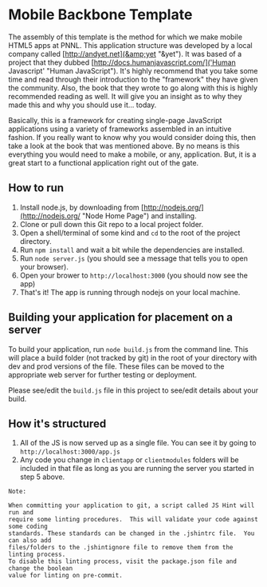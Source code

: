 # Mobile Backbone Template
The assembly of this template is the method for which we make mobile HTML5 apps at PNNL. This application structure was developed by a local company called [http://andyet.net](&amp;yet "&amp;yet"). It was based of a project that they dubbed [http://docs.humanjavascript.com/]('Human Javascript' "Human JavaScript").  It's highly recommend that you take some time and read through their introduction to the "framework" they have given the community.  Also, the book that they wrote to go along with this is highly recommended reading as well.  It will give you an insight as to why they made this and why you should use it... today.

Basically, this is a framework for creating single-page JavaScript applications using a variety of frameworks assembled in an intuitive fashion. If you really want to know why you would consider doing this, then take a look at the book that was mentioned above. By no means is this everything you would need to make a mobile, or any, application.  But, it is a great start to a functional application right out of the gate.


## How to run

1. Install node.js, by downloading from [http://nodejs.org/](http://nodejs.org/ "Node Home Page") and installing.
2. Clone or pull down this Git repo to a local project folder.
3. Open a shell/terminal of some kind and `cd` to the root of the project directory.
4. Run `npm install` and wait a bit while the dependencies are installed.
5. Run `node server.js` (you should see a message that tells you to open your browser).
6. Open your brower to `http://localhost:3000` (you should now see the app)
7. That's it! The app is running through nodejs on your local machine.

## Building your application for placement on a server
 To build your application, run `node build.js` from the command line. This will place a build folder (not tracked by git) in the root of your directory with dev and prod versions of the file. These files can be moved to the appropriate web server for further testing or deployment. 

 Please see/edit the `build.js` file in this project to see/edit details about your build.

## How it's structured

1. All of the JS is now served up as a single file. You can see it by going to `http://localhost:3000/app.js`
2. Any code you change in `clientapp` or `clientmodules` folders will be included in that file as long as you are running the server you started in step 5 above.

```
Note: 

When committing your application to git, a script called JS Hint will run and 
require some linting procedures.  This will validate your code against some coding 
standards. These standards can be changed in the .jshintrc file.  You can also add 
files/folders to the .jshintignore file to remove them from the linting process. 
To disable this linting process, visit the package.json file and change the boolean 
value for linting on pre-commit.
```

